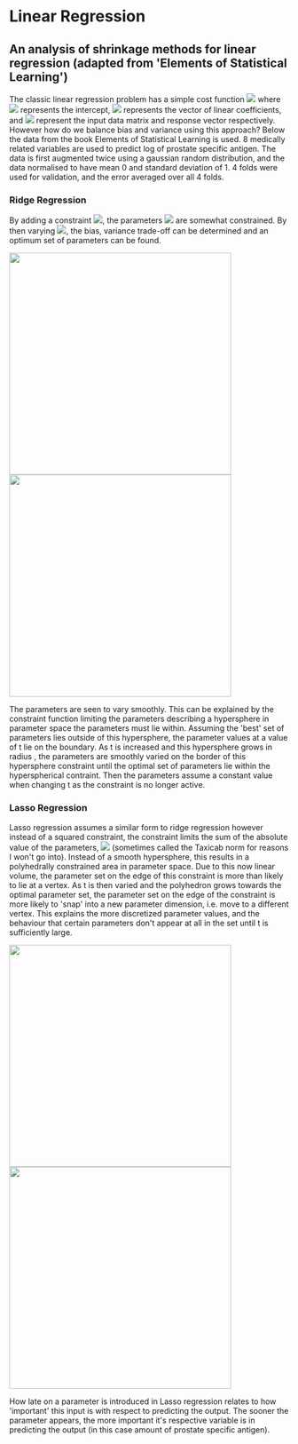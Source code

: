 # Linear Regression
## An analysis of shrinkage methods for linear regression (adapted from 'Elements of Statistical Learning')

The classic linear regression problem has a simple cost function
<img src="https://render.githubusercontent.com/render/math?math=min \quad \sum _i (y_i-\beta _0 - \sum _j x_{i,j}\beta _j)^2">
where <img src="https://render.githubusercontent.com/render/math?math=\beta _0"> represents the intercept, <img src="https://render.githubusercontent.com/render/math?math=\beta"> represents the vector of linear coefficients, and <img src="https://render.githubusercontent.com/render/math?math=x,y"> represent the input data matrix and response vector respectively. However how do we balance bias and variance using this approach? Below the data from the book Elements of Statistical Learning is used. 8 medically related variables are used to predict log of prostate specific antigen. The data is first augmented twice using a gaussian random distribution, and the data normalised to have mean 0 and standard deviation of 1. 4 folds were used for validation, and the error averaged over all 4 folds. 

### Ridge Regression 
By adding a constraint <img src="https://render.githubusercontent.com/render/math?math=\sum _j \beta _j ^2 \leq t">, the parameters <img src="https://render.githubusercontent.com/render/math?math=\beta"> are somewhat constrained. By then varying <img src="https://render.githubusercontent.com/render/math?math=t">, the bias, variance trade-off can be determined and an optimum set of parameters can be found.

<img align='center' src="https://github.com/TomRSavage/ShrinkageMethods/blob/master/RidgeLoss.png" width="400"> <img align='center' src="https://github.com/TomRSavage/ShrinkageMethods/blob/master/RidgeParams.png" width="400">

The parameters are seen to vary smoothly. This can be explained by the constraint function limiting the parameters describing a hypersphere in parameter space the parameters must lie within. Assuming the 'best' set of parameters lies outside of this hypersphere, the parameter values at a value of t lie on the boundary. As t is increased and this hypersphere grows in radius , the parameters are smoothly varied on the border of this hypersphere constraint until the optimal set of parameters lie within the hyperspherical contraint. Then the parameters assume a constant value when changing t as the constraint is no longer active. 

### Lasso Regression 
Lasso regression assumes a similar form to ridge regression however instead of a squared constraint, the constraint limits the sum of the absolute value of the parameters, <img src="https://render.githubusercontent.com/render/math?math=\sum _j |\beta _j|  \leq t"> (sometimes called the Taxicab norm for reasons I won't go into). Instead of a smooth hypersphere, this results in a polyhedrally constrained area in parameter space. Due to this now linear volume, the parameter set on the edge of this constraint is more than likely to lie at a vertex. As t is then varied and the polyhedron grows towards the optimal parameter set, the parameter set on the edge of the constraint is more likely to 'snap' into a new parameter dimension, i.e. move to a different vertex. This explains the more discretized parameter values, and the behaviour that certain parameters don't appear at all in the set until t is sufficiently large. 

<img align='center' src="https://github.com/TomRSavage/ShrinkageMethods/blob/master/LassoLoss.png" width="400"> <img align='center' src="https://github.com/TomRSavage/ShrinkageMethods/blob/master/LassoParams.png" width="400">

How late on a parameter is introduced in Lasso regression relates to how 'important' this input is with respect to predicting the output. The sooner the parameter appears, the more important it's respective variable is in predicting the output (in this case amount of prostate specific antigen).



